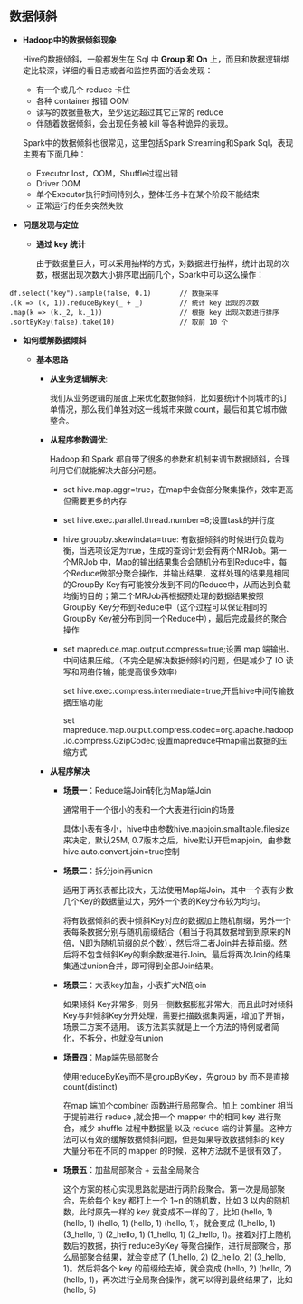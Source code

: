 ## 数据倾斜

* **Hadoop中的数据倾斜现象**

  Hive的数据倾斜，一般都发生在 Sql 中 **Group 和 On** 上，而且和数据逻辑绑定比较深，详细的看日志或者和监控界面的话会发现：
   * 有一个或几个 reduce 卡住
   * 各种 container 报错 OOM
   * 读写的数据量极大，至少远远超过其它正常的 reduce
   * 伴随着数据倾斜，会出现任务被 kill 等各种诡异的表现。
  
  Spark中的数据倾斜也很常见，这里包括Spark Streaming和Spark Sql，表现主要有下面几种：

   * Executor lost，OOM，Shuffle过程出错
   * Driver OOM
   * 单个Executor执行时间特别久，整体任务卡在某个阶段不能结束
   * 正常运行的任务突然失败
  


* **问题发现与定位**

   * **通过 key 统计**

      由于数据量巨大，可以采用抽样的方式，对数据进行抽样，统计出现的次数，根据出现次数大小排序取出前几个，Spark中可以这么操作：

```
df.select("key").sample(false, 0.1)       // 数据采样
.(k => (k, 1)).reduceBykey(_ + _)         // 统计 key 出现的次数
.map(k => (k._2, k._1))                   // 根据 key 出现次数进行排序
.sortByKey(false).take(10)                // 取前 10 个
```

* **如何缓解数据倾斜**

   * **基本思路**

      * **从业务逻辑解决**: 
      
          我们从业务逻辑的层面上来优化数据倾斜，比如要统计不同城市的订单情况，那么我们单独对这一线城市来做 count，最后和其它城市做整合。
      
      * **从程序参数调优**: 
      
          Hadoop 和 Spark 都自带了很多的参数和机制来调节数据倾斜，合理利用它们就能解决大部分问题。
          
         * set hive.map.aggr=true，在map中会做部分聚集操作，效率更高但需要更多的内存
         * set hive.exec.parallel.thread.number=8;设置task的并行度
         * hive.groupby.skewindata=true: 有数据倾斜的时候进行负载均衡，当选项设定为true，生成的查询计划会有两个MRJob。第一个MRJob 中，Map的输出结果集合会随机分布到Reduce中，每个Reduce做部分聚合操作，并输出结果，这样处理的结果是相同的GroupBy Key有可能被分发到不同的Reduce中，从而达到负载均衡的目的；第二个MRJob再根据预处理的数据结果按照GroupBy Key分布到Reduce中（这个过程可以保证相同的GroupBy Key被分布到同一个Reduce中），最后完成最终的聚合操作
         * set mapreduce.map.output.compress=true;设置 map 端输出、中间结果压缩。（不完全是解决数据倾斜的问题，但是减少了 IO 读写和网络传输，能提高很多效率）
         
           set hive.exec.compress.intermediate=true;开启hive中间传输数据压缩功能
         
           set mapreduce.map.output.compress.codec=org.apache.hadoop.io.compress.GzipCodec;设置mapreduce中map输出数据的压缩方式
      * **从程序解决**
         * **场景一**：Reduce端Join转化为Map端Join
      
             通常用于一个很小的表和一个大表进行join的场景
        
             具体小表有多小，hive中由参数hive.mapjoin.smalltable.filesize来决定，默认25M, 0.7版本之后，hive默认开启mapjoin，由参数hive.auto.convert.join=true控制
        
         * **场景二**：拆分join再union
      
             适用于两张表都比较大，无法使用Map端Join，其中一个表有少数几个Key的数据量过大，另外一个表的Key分布较为均匀。
        
             将有数据倾斜的表中倾斜Key对应的数据加上随机前缀，另外一个表每条数据分别与随机前缀结合（相当于将其数据增到到原来的N倍，N即为随机前缀的总个数），然后将二者Join并去掉前缀。然后将不包含倾斜Key的剩余数据进行Join。最后将两次Join的结果集通过union合并，即可得到全部Join结果。
     
        * **场景三**：大表key加盐，小表扩大N倍join 
     
            如果倾斜 Key非常多，则另一侧数据膨胀非常大，而且此时对倾斜Key与非倾斜Key分开处理，需要扫描数据集两遍，增加了开销，场景二方案不适用。
            该方法其实就是上一个方法的特例或者简化，不拆分，也就没有union
            
        * **场景四**：Map端先局部聚合 
        
            使用reduceByKey而不是groupByKey，先group by 而不是直接count(distinct)
            
            在map 端加个combiner 函数进行局部聚合。加上 combiner 相当于提前进行 reduce ,就会把一个 mapper 中的相同 key 进行聚合，减少 shuffle 过程中数据量 以及 reduce 端的计算量。这种方法可以有效的缓解数据倾斜问题，但是如果导致数据倾斜的 key 大量分布在不同的 mapper 的时候，这种方法就不是很有效了。
            
        * **场景五**：加盐局部聚合 + 去盐全局聚合
        
            这个方案的核心实现思路就是进行两阶段聚合。第一次是局部聚合，先给每个 key 都打上一个 1~n 的随机数，比如 3 以内的随机数，此时原先一样的 key 就变成不一样的了，比如 (hello, 1) (hello, 1) (hello, 1) (hello, 1) (hello, 1)，就会变成 (1_hello, 1) (3_hello, 1) (2_hello, 1) (1_hello, 1) (2_hello, 1)。接着对打上随机数后的数据，执行 reduceByKey 等聚合操作，进行局部聚合，那么局部聚合结果，就会变成了 (1_hello, 2) (2_hello, 2) (3_hello, 1)。然后将各个 key 的前缀给去掉，就会变成 (hello, 2) (hello, 2) (hello, 1)，再次进行全局聚合操作，就可以得到最终结果了，比如 (hello, 5)
        
